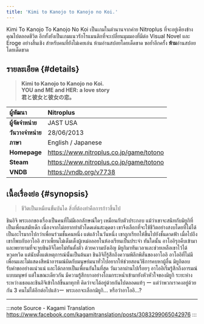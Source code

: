 ```yaml
---
title: 'Kimi to Kanojo to Kanojo no Koi.'
---
```


Kimi To Kanojo To Kanojo No Koi เป็นเกมในตำนานจากค่าย Nitroplus ที่จะอยู่เคียงข้างคุณไปตลอดชีวิต อีกทั้งยังเป็นเกมแนวรักโรแมนติกที่จะเปลี่ยนมุมมองที่มีต่อ Visual Novel และ Eroge อย่างสิ้นเชิง
สำหรับคนที่ยังไม่เคยเล่น ห้ามอ่านสปอยโดยเด็ดขาด
ขอย้ำอีกครั้ง **ห้าม**อ่านสปอยโดยเด็ดขาด

## รายละเอียด {#details}

> **Kimi to Kanojo to Kanojo no Koi.**  
> **YOU and ME and HER: a love story**  
> **君と彼女と彼女の恋。**

| ผู้พัฒนา | Nitroplus |
| :---- | :---- |
| **ผู้จัดจำหน่าย** | JAST USA |
| **วันวางจำหน่าย** | 28/06/2013 |
| **ภาษา** | English / Japanese |
| **Homepage** | https://www.nitroplus.co.jp/game/totono |
| **Steam** | https://www.nitroplus.co.jp/game/totono |
| **VNDB** | https://vndb.org/v7738 |

## เนื้อเรื่องย่อ {#synopsis}

> ‍‍‍‍‍‍ชีวิตเป็นเหมือนขั้นบันได สิ่งที่ต้องทำคือการก้าวขึ้นไป

ชินอิจิ พระเอกของเรื่องเป็นคนที่ไม่มีเอกลักษณ์ใดๆ เหมือนกับตัวประกอบ แม้ว่าเขาจะสนิทกับมิยูกิที่เป็นเพื่อนสมัยเด็ก เนื่องจากไม่อยากทำตัวโดดเด่นสะดุดตา เขาจึงเลือกที่จะใช้ชีวิตอย่างสงบโดยที่ไม่ได้เป็นอะไรมากไปกว่าเพื่อนร่วมชั้นคนหนึ่ง
แต่แล้วในวันหนึ่ง เขาถูกเรียกให้ขึ้นไปยังชั้นดาดฟ้า เมื่อไปถึงเขาก็พบกับอาโออิ สาวเพี้ยนไม่เต็มเต็งผู้เหม่อลอยในห้องเรียนเป็นประจำ ทันใดนั้น อาโออิรุกคืบเข้ามาและพยายามที่จะจูบชินอิจิโดยไม่ทันตั้งตัว
ด้วยความบังเอิญ มิยูกิมาทันเวลาและช่วยเหลือเขาไว้ได้หวุดหวิด แต่นับตั้งแต่เหตุการณ์นั้นเป็นต้นมา ชินอิจิก็รู้สึกถึงความพิลึกพิลั่นของอาโออิ
อาโออิที่ไม่มีเพื่อนและไม่แสดงสีหน้าอารมณ์ผิดกับมนุษย์มนาทั่วไปอยากให้ช่วยสอนวิธีการคบหาผู้อื่น มิยูกิตอบรับคำขออย่างแน่วแน่ และได้กลายเป็นเพื่อนกันในที่สุด
วันเวลาผ่านไปเรื่อยๆ อาโออิเริ่มรู้สึกถึงอารมณ์แบบมนุษย์ แต่ในขณะเดียวกัน มีความรู้สึกบางอย่างโถมกระหน่ำเข้ามายังหัวหัวใจของมิยูกิ ระยะห่างระหว่างเธอและชินอิจิเข้าใกล้ขึ้นมาทุกที
คิดว่าจะได้อยู่ด้วยกันไปตลอดแท้ๆ ー
แต่ว่าพวกเราคงอยู่ด้วยกัน 3 คนไม่ได้อีกต่อไปแล้วー
พระเอกจะเลือกมิยูกิ... หรือว่าอาโออิ...?

---
:::note Source - Kagami Translation
https://www.facebook.com/kagamitranslation/posts/3083299065042976
:::